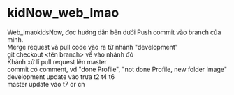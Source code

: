 # kidNow_web_lmao
Web_lmaokidsNow, đọc hướng dẫn bên dưới
Push commit vào branch của mình. <br>
Merge request và pull code vào ra từ nhánh "development" <br>
git checkout <tên branch> về vào nhánh đó <br>
Khánh xử lí pull request lên master <br>
commit có comment, vd "done Profile", "not done Profile, new folder Image" <br>
development update vào trưa t2 t4 t6 <br>
master update vào t7 or cn <br>
